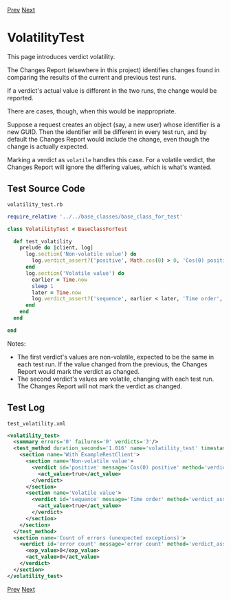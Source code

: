 <!--- GENERATED FILE, DO NOT EDIT --->
[Prev](./VerdictsTest.md) [Next](./ExceptionTest.md)

# VolatilityTest

This page introduces verdict volatility.

The Changes Report (elsewhere in this project) identifies changes found in comparing the results of the current and previous test runs.

If a verdict's actual value is different in the two runs, the change would be reported.

There are cases, though, when this would be inappropriate.

Suppose a request creates an object (say, a new user) whose identifier is a new GUID.  Then the identifier will be different in every test run, and by default the Changes Report would include the change, even though the change is actually expected.

Marking a verdict as <code>volatile</code> handles this case.  For a volatile verdict, the Changes Report will ignore the differing values, which is what's wanted.

## Test Source Code

<code>volatility_test.rb</code>
```ruby
require_relative '../../base_classes/base_class_for_test'

class VolatilityTest < BaseClassForTest

  def test_volatility
    prelude do |client, log|
      log.section('Non-volatile value') do
        log.verdict_assert?('positive', Math.cos(0) > 0, 'Cos(0) positive')
      end
      log.section('Volatile value') do
        earlier = Time.now
        sleep 1
        later = Time.now
        log.verdict_assert?('sequence', earlier < later, 'Time order', volatile = true)
      end
    end
  end

end
```

Notes:

- The first verdict's values are non-volatile, expected to be the same in each test run.  If the value changed from the previous, the Changes Report would mark the verdict as changed.
- The second verdict's values are volatile, changing with each test run.  The Changes Report will not mark the verdict as changed.

##  Test Log

<code>test_volatility.xml</code>
```xml
<volatility_test>
  <summary errors='0' failures='0' verdicts='3'/>
  <test_method duration_seconds='1.016' name='volatility_test' timestamp='2017-09-23-Sat-14.06.44.638'>
    <section name='With ExampleRestClient'>
      <section name='Non-volatile value'>
        <verdict id='positive' message='Cos(0) positive' method='verdict_assert?' outcome='passed' volatile='false'>
          <act_value>true</act_value>
        </verdict>
      </section>
      <section name='Volatile value'>
        <verdict id='sequence' message='Time order' method='verdict_assert?' outcome='passed' volatile='true'>
          <act_value>true</act_value>
        </verdict>
      </section>
    </section>
  </test_method>
  <section name='Count of errors (unexpected exceptions)'>
    <verdict id='error count' message='error count' method='verdict_assert_equal?' outcome='passed' volatile='true'>
      <exp_value>0</exp_value>
      <act_value>0</act_value>
    </verdict>
  </section>
</volatility_test>
```

[Prev](./VerdictsTest.md) [Next](./ExceptionTest.md)
